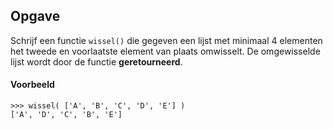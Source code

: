## Opgave

Schrijf een functie `wissel()` die gegeven een lijst met minimaal 4 elementen het tweede en voorlaatste element van plaats omwisselt. De omgewisselde lijst wordt door de functie **geretourneerd**.

#### Voorbeeld
```
>>> wissel( ['A', 'B', 'C', 'D', 'E'] )
['A', 'D', 'C', 'B', 'E']
```
